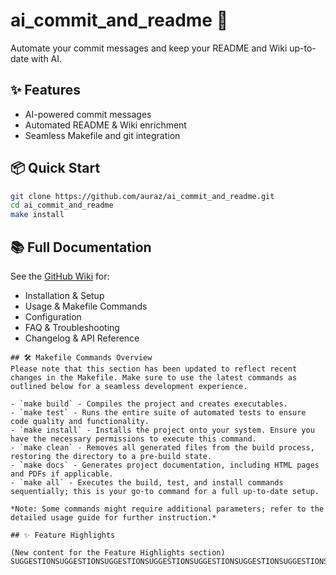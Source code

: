 # ai_commit_and_readme 🚀

Automate your commit messages and keep your README and Wiki up-to-date with AI.

## ✨ Features

- AI-powered commit messages
- Automated README & Wiki enrichment
- Seamless Makefile and git integration

## 📦 Quick Start

```sh
git clone https://github.com/auraz/ai_commit_and_readme.git
cd ai_commit_and_readme
make install
```

## 📚 Full Documentation

See the [GitHub Wiki](https://github.com/auraz/ai_commit_and_readme/wiki) for:
- Installation & Setup
- Usage & Makefile Commands
- Configuration
- FAQ & Troubleshooting
- Changelog & API Reference
```
## 🛠️ Makefile Commands Overview
Please note that this section has been updated to reflect recent changes in the Makefile. Make sure to use the latest commands as outlined below for a seamless development experience.

- `make build` - Compiles the project and creates executables.
- `make test` - Runs the entire suite of automated tests to ensure code quality and functionality.
- `make install` - Installs the project onto your system. Ensure you have the necessary permissions to execute this command.
- `make clean` - Removes all generated files from the build process, restoring the directory to a pre-build state.
- `make docs` - Generates project documentation, including HTML pages and PDFs if applicable.
- `make all` - Executes the build, test, and install commands sequentially; this is your go-to command for a full up-to-date setup.

*Note: Some commands might require additional parameters; refer to the detailed usage guide for further instruction.*

## ✨ Feature Highlights

(New content for the Feature Highlights section)
SUGGESTIONSUGGESTIONSUGGESTIONSUGGESTIONSUGGESTIONSUGGESTIONSUGGESTIONSUGGESTIONSUGGESTIONSUGGESTIONSUGGESTIONSUGGESTION